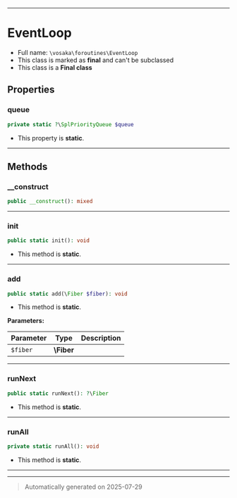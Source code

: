 ***

# EventLoop





* Full name: `\vosaka\foroutines\EventLoop`
* This class is marked as **final** and can't be subclassed
* This class is a **Final class**



## Properties


### queue



```php
private static ?\SplPriorityQueue $queue
```



* This property is **static**.


***

## Methods


### __construct



```php
public __construct(): mixed
```












***

### init



```php
public static init(): void
```



* This method is **static**.








***

### add



```php
public static add(\Fiber $fiber): void
```



* This method is **static**.




**Parameters:**

| Parameter | Type | Description |
|-----------|------|-------------|
| `$fiber` | **\Fiber** |  |





***

### runNext



```php
public static runNext(): ?\Fiber
```



* This method is **static**.








***

### runAll



```php
private static runAll(): void
```



* This method is **static**.








***


***
> Automatically generated on 2025-07-29
